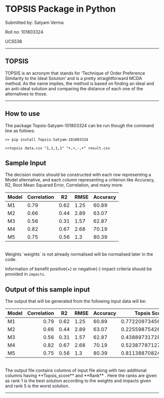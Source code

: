 # TOPSIS Package in Python

Submitted by: Satyam Verma

Roll no: 101803324

UCS538

---

## TOPSIS

TOPSIS is an acronym that stands for ‘Technique of Order Preference Similarity to the Ideal Solution’ and is a pretty straightforward MCDA method. As the name implies, the method is based on finding an ideal and an anti-ideal solution and comparing the distance of each one of the alternatives to those.

---

## How to use

The package Topsis-Satyam-101803324 can be run though the command line as follows:

```
>> pip install Topsis-Satyam-101803324
```

```
>>topsis data.csv "1,1,1,1" "+,+,-,+" result.csv
```

## Sample Input

The decision matrix should be constructed with each row representing a Model alternative, and each column representing a criterion like Accuracy, R2, Root Mean Squared Error, Correlation, and many more.

<table><thead><tr><th>Model</th><th>Correlation</th><th>R2</th><th>RMSE</th><th>Accuracy</th></tr></thead><tbody><tr><td>M1</td><td>0.79</td><td>0.62</td><td>1.25</td><td>60.89</td></tr><tr><td>M2</td><td>0.66</td><td>0.44</td><td>2.89</td><td>63.07</td></tr><tr><td>M3</td><td>0.56</td><td>0.31</td><td>1.57</td><td>62.87</td></tr><tr><td>M4</td><td>0.82</td><td>0.67</td><td>2.68</td><td>70.19</td></tr><tr><td>M5</td><td>0.75</td><td>0.56</td><td>1.3</td><td>80.39</td></tr></tbody></table>

<br>
Weights `weights` is not already normalised will be normalised later in the code.

Information of benefit positive(+) or negative(-) impact criteria should be provided in `impacts`.
<br>

## Output of this sample input

The output that will be generated from the following input data will be:

<table><thead><tr><th>Model</th><th align="right">Correlation</th><th align="center">R2</th><th>RMSE</th><th>Accuracy</th><th>Topsis Score</th><th>Rank</th></tr></thead><tbody><tr><td>M1</td><td align="right">0.79</td><td align="center">0.62</td><td>1.25</td><td>60.89</td><td>0.7722097345612788</td><td>2.0</td></tr><tr><td>M2</td><td align="right">0.66</td><td align="center">0.44</td><td>2.89</td><td>63.07</td><td>0.22559875426413367</td><td>5.0</td></tr><tr><td>M3</td><td align="right">0.56</td><td align="center">0.31</td><td>1.57</td><td>62.87</td><td>0.43889731728018605</td><td>4.0</td></tr><tr><td>M4</td><td align="right">0.82</td><td align="center">0.67</td><td>2.68</td><td>70.19</td><td>0.5238778712729114</td><td>3.0</td></tr><tr><td>M5</td><td align="right">0.75</td><td align="center">0.56</td><td>1.3</td><td>80.39</td><td>0.8113887082429979</td><td>1.0</td></tr></tbody></table>

<br>
The output file contains columns of input file along with two additional columns having **Topsis_score** and **Rank** .
Here the ranks are given as rank 1 is the best solution according to the weights and impacts given and rank 5 is the worst solution.

---

